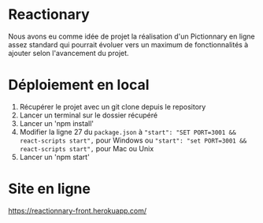# Reactionary
Nous avons eu comme idée de projet la réalisation d'un Pictionnary en ligne assez standard qui pourrait évoluer vers un maximum de fonctionnalités à ajouter selon l'avancement du projet.

# Déploiement en local

1. Récupérer le projet avec un git clone depuis le repository
2. Lancer un terminal sur le dossier récupéré
3. Lancer un 'npm install'
4. Modifier la ligne 27 du `package.json` à `"start": "SET PORT=3001 && react-scripts start",` pour Windows ou `"start": "set PORT=3001 && react-scripts start",` pour Mac ou Unix
5. Lancer un 'npm start'

# Site en ligne

https://reactionnary-front.herokuapp.com/